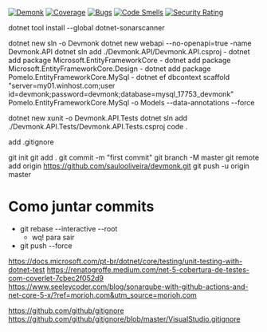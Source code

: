[![Demonk](https://github.com/saulooliveira/devmonk/actions/workflows/demonk.yml/badge.svg)](https://github.com/saulooliveira/devmonk/actions/workflows/demonk.yml)
[![Coverage](https://sonarcloud.io/api/project_badges/measure?project=saulooliveira_devmonk&metric=coverage)](https://sonarcloud.io/dashboard?id=saulooliveira_devmonk)
[![Bugs](https://sonarcloud.io/api/project_badges/measure?project=saulooliveira_devmonk&metric=bugs)](https://sonarcloud.io/dashboard?id=saulooliveira_devmonk)
[![Code Smells](https://sonarcloud.io/api/project_badges/measure?project=saulooliveira_devmonk&metric=code_smells)](https://sonarcloud.io/dashboard?id=saulooliveira_devmonk)
[![Security Rating](https://sonarcloud.io/api/project_badges/measure?project=saulooliveira_devmonk&metric=security_rating)](https://sonarcloud.io/dashboard?id=saulooliveira_devmonk)



dotnet tool install --global dotnet-sonarscanner

dotnet new sln -o Devmonk
dotnet new webapi --no-openapi=true -name Devmonk.API
dotnet sln add ./Devmonk.API/Devmonk.API.csproj
	- dotnet add package Microsoft.EntityFrameworkCore
	- dotnet add package Microsoft.EntityFrameworkCore.Design
	- dotnet add package Pomelo.EntityFrameworkCore.MySql
	- dotnet ef dbcontext scaffold "server=my01.winhost.com;user id=devmonk;password=devmonk;database=mysql_17753_devmonk" Pomelo.EntityFrameworkCore.MySql -o Models --data-annotations --force
	
dotnet new xunit -o Devmonk.API.Tests
dotnet sln add ./Devmonk.API.Tests/Devmonk.API.Tests.csproj
code .

add .gitignore 

git init
git add .
git commit -m "first commit"
git branch -M master
git remote add origin https://github.com/saulooliveira/devmonk.git
git push -u origin master


# Como juntar commits
- git rebase --interactive --root
	- wq! para sair
- git push --force


https://docs.microsoft.com/pt-br/dotnet/core/testing/unit-testing-with-dotnet-test
https://renatogroffe.medium.com/net-5-cobertura-de-testes-com-coverlet-7cbec2f052d9
https://www.seeleycoder.com/blog/sonarqube-with-github-actions-and-net-core-5-x/?ref=morioh.com&utm_source=morioh.com

https://github.com/github/gitignore
https://github.com/github/gitignore/blob/master/VisualStudio.gitignore
